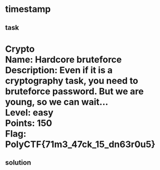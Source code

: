 # timestamp

## task
Crypto<br>
Name: Hardcore bruteforce<br>
Description: Even if it is a cryptography task, you need to bruteforce password. But we are young, so we can wait...<br>
Level: easy<br>
Points: 150<br>
Flag: PolyCTF{71m3_47ck_15_dn63r0u5}<br>
==========
## solution
